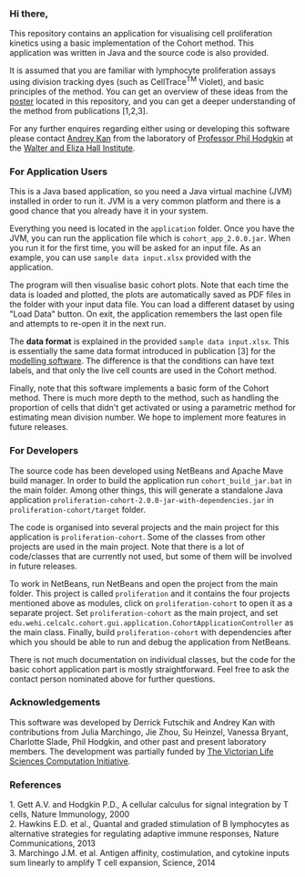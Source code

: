<h3>Hi there,</h3>

<p>This repository contains an application for visualising cell proliferation kinetics using a basic implementation of the Cohort method. This application was written in Java and the source code is also provided.<p>

<p>It is assumed that you are familiar with lymphocyte proliferation assays using division tracking dyes (such as CellTrace<sup>TM</sup> Violet), and basic principles of the method. You can get an overview of these ideas from the <a href="https://github.com/hodgkinlab/cohort-method/blob/master/documents/Kan_cohort_poster.pdf">poster</a> located in this repository, and you can get a deeper understanding of the method from publications [1,2,3].<p>

<p>For any further enquires regarding either using or developing this software please contact <a href="mailto:akan@wehi.edu.au">Andrey Kan</a> from the laboratory of <a href="http://www.wehi.edu.au/people/phil-hodgkin">Professor Phil Hodgkin</a> at the <a href="http://www.wehi.edu.au/">Walter and Eliza Hall Institute</a>.<p>

<h3>For Application Users</h3>
<p>This is a Java based application, so you need a Java virtual machine (JVM) installed in order to run it. JVM is a very common platform and there is a good chance that you already have it in your system.<p>

<p>Everything you need is located in the <code>application</code> folder. Once you have the JVM, you can run the application file which is <code>cohort_app_2.0.0.jar</code>. When you run it for the first time, you will be asked for an input file. As an example, you can use <code>sample data input.xlsx</code> provided with the application.<p>

<p>The program will then visualise basic cohort plots. Note that each time the data is loaded and plotted, the plots are automatically saved as PDF files in the folder with your input data file. You can load a different dataset by using "Load Data" button. On exit, the application remembers the last open file and attempts to re-open it in the next run.<p>

<p>The <b>data format</b> is explained in the provided <code>sample data input.xlsx</code>. This is essentially the same data format introduced in publication [3] for the <a href="https://github.com/hodgkinlab/destinypaper">modelling software</a>. The difference is that the conditions can have text labels, and that only the live cell counts are used in the Cohort method.<p>

<p>Finally, note that this software implements a basic form of the Cohort method. There is much more depth to the method, such as handling the proportion of cells that didn't get activated or using a parametric method for estimating mean division number. We hope to implement more features in future releases.</p>

<h3>For Developers</h3>
The source code has been developed using NetBeans and Apache Mave build manager. In order to build the application run <code>cohort_build_jar.bat</code> in the main folder. Among other things, this will generate a standalone Java application <code>proliferation-cohort-2.0.0-jar-with-dependencies.jar</code> in <code>proliferation-cohort/target</code> folder.

The code is organised into several projects and the main project for this application is <code>proliferation-cohort</code>. Some of the classes from other projects are used in the main project. Note that there is a lot of code/classes that are currently not used, but some of them will be involved in future releases.

To work in NetBeans, run NetBeans and open the project from the main folder. This project is called <code>proliferation</code> and it contains the four projects mentioned above as modules, click on <code>proliferation-cohort</code> to open it as a separate project. Set <code>proliferation-cohort</code> as the main project, and set <code>edu.wehi.celcalc.cohort.gui.application.CohortApplicationController</code> as the main class. Finally, build <code>proliferation-cohort</code> with dependencies after which you should be able to run and debug the application from NetBeans.

There is not much documentation on individual classes, but the code for the basic cohort application part is mostly straightforward. Feel free to ask the contact person nominated above for further questions.

<h3>Acknowledgements</h3>
This software was developed by Derrick Futschik and Andrey Kan
with contributions from Julia Marchingo, Jie Zhou, Su Heinzel, Vanessa Bryant, Charlotte Slade, Phil Hodgkin, and other past and present laboratory members. The development was partially funded by <a href="https://www.vlsci.org.au/">The Victorian Life Sciences Computation Initiative</a>.

<h3>References</h3>
1. Gett A.V. and Hodgkin P.D., A cellular calculus for signal integration by T cells, Nature Immunology, 2000<br>
2. Hawkins E.D. et al., Quantal and graded stimulation of B lymphocytes as alternative strategies for regulating adaptive immune responses, Nature Communications, 2013<br>
3. Marchingo J.M. et al. Antigen affinity, costimulation, and cytokine inputs sum linearly to amplify T cell expansion, Science, 2014<br>